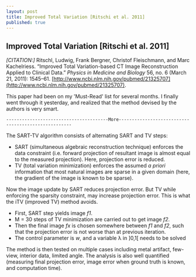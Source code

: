 ```yaml
---
layout: post
title: Improved Total Variation [Ritschi et al. 2011]
published: true
---
```



## Improved Total Variation [Ritschi et al. 2011]

_[CITATION:]_ Ritschl, Ludwig, Frank Bergner, Christof Fleischmann, and Marc Kachelriess. “Improved Total Variation-based CT Image Reconstruction Applied to Clinical Data.” _Physics in Medicine and Biology_ 56, no. 6 (March 21, 2011): 1545–61. [http://www.ncbi.nlm.nih.gov/pubmed/21325707](http://www.ncbi.nlm.nih.gov/pubmed/21325707).

This paper had been on my 'Must-Read' list for several months. I finally went through it yesterday, and realized that the method devised by the authors is very smart.

    ---------------------------------------More----------------------------------------------------

The SART-TV algorithm consists of alternating SART and TV steps:

-   SART (simultaneous algebraic reconstruction technique) enforces the data constraint (i.e. forward projection of resultant image is almost equal to the measured projection). Here, projection error is reduced.
-   TV (total variation minimization) enforces the assumed _a priori_ information that most natural images are sparse in a given domain (here, the gradient of the image is known to be sparse).

Now the image update by SART reduces projection error. But TV while enforcing the sparsity constraint, may increase projection error. This is what the iTV (improved TV) method avoids.

-   First, SART step yields image _f1_.
-   M = 30 steps of TV minimization are carried out to get image _f2_.
-   Then the final image _fx_ is chosen somewhere between _f1_ and _f2_, such that the projection error is not worse than at previous iteration.
-   The control parameter is _w_, and a variable λ in ]0,1[ needs to be solved

The method is then tested on multiple cases including metal artifact, few-view, interior data, limited angle. The analysis is also well quantified (measuring final projection error, image error when ground truth is known, and computation time).

